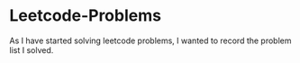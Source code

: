 # Leetcode-Problems
As I have started solving leetcode problems, I wanted to record the problem list I solved. 
